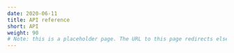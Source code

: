 ```yaml
---
date: 2020-06-11
title: API reference
short: API
weight: 90
# Note: this is a placeholder page. The URL to this page redirects elsewhere.
---
```

